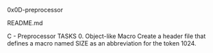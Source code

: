 0x0D-preprocessor

README.md

C - Preprocessor
TASKS
0. Object-like Macro
Create a header file that defines a macro named SIZE as an abbreviation for the token 1024.

